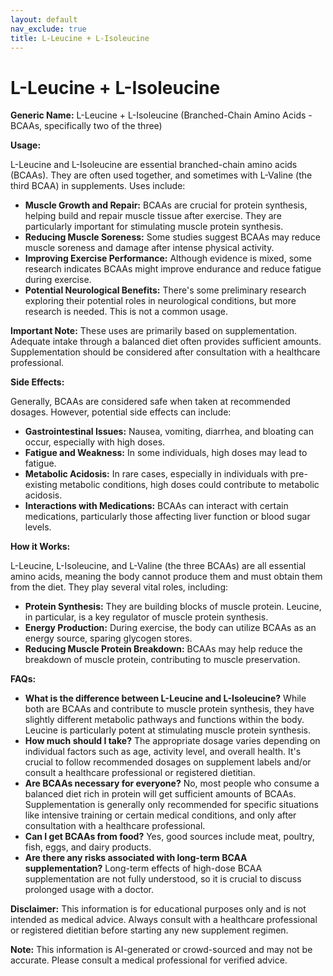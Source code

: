 ```yaml
---
layout: default
nav_exclude: true
title: L-Leucine + L-Isoleucine
---
```


# L-Leucine + L-Isoleucine

**Generic Name:** L-Leucine + L-Isoleucine (Branched-Chain Amino Acids - BCAAs, specifically two of the three)

**Usage:**

L-Leucine and L-Isoleucine are essential branched-chain amino acids (BCAAs).  They are often used together, and sometimes with L-Valine (the third BCAA) in supplements.  Uses include:

* **Muscle Growth and Repair:**  BCAAs are crucial for protein synthesis, helping build and repair muscle tissue after exercise.  They are particularly important for stimulating muscle protein synthesis.
* **Reducing Muscle Soreness:**  Some studies suggest BCAAs may reduce muscle soreness and damage after intense physical activity.
* **Improving Exercise Performance:** Although evidence is mixed, some research indicates BCAAs might improve endurance and reduce fatigue during exercise.
* **Potential Neurological Benefits:**  There's some preliminary research exploring their potential roles in neurological conditions, but more research is needed.  This is not a common usage.

**Important Note:**  These uses are primarily based on supplementation.  Adequate intake through a balanced diet often provides sufficient amounts. Supplementation should be considered after consultation with a healthcare professional.

**Side Effects:**

Generally, BCAAs are considered safe when taken at recommended dosages. However, potential side effects can include:

* **Gastrointestinal Issues:** Nausea, vomiting, diarrhea, and bloating can occur, especially with high doses.
* **Fatigue and Weakness:** In some individuals, high doses may lead to fatigue.
* **Metabolic Acidosis:** In rare cases, especially in individuals with pre-existing metabolic conditions, high doses could contribute to metabolic acidosis.
* **Interactions with Medications:**  BCAAs can interact with certain medications, particularly those affecting liver function or blood sugar levels.


**How it Works:**

L-Leucine, L-Isoleucine, and L-Valine (the three BCAAs) are all essential amino acids, meaning the body cannot produce them and must obtain them from the diet.  They play several vital roles, including:

* **Protein Synthesis:** They are building blocks of muscle protein.  Leucine, in particular, is a key regulator of muscle protein synthesis.
* **Energy Production:**  During exercise, the body can utilize BCAAs as an energy source, sparing glycogen stores.
* **Reducing Muscle Protein Breakdown:** BCAAs may help reduce the breakdown of muscle protein, contributing to muscle preservation.

**FAQs:**

* **What is the difference between L-Leucine and L-Isoleucine?** While both are BCAAs and contribute to muscle protein synthesis, they have slightly different metabolic pathways and functions within the body. Leucine is particularly potent at stimulating muscle protein synthesis.
* **How much should I take?** The appropriate dosage varies depending on individual factors such as age, activity level, and overall health. It's crucial to follow recommended dosages on supplement labels and/or consult a healthcare professional or registered dietitian.
* **Are BCAAs necessary for everyone?**  No, most people who consume a balanced diet rich in protein will get sufficient amounts of BCAAs. Supplementation is generally only recommended for specific situations like intensive training or certain medical conditions, and only after consultation with a healthcare professional.
* **Can I get BCAAs from food?** Yes, good sources include meat, poultry, fish, eggs, and dairy products.
* **Are there any risks associated with long-term BCAA supplementation?** Long-term effects of high-dose BCAA supplementation are not fully understood, so it is crucial to discuss prolonged usage with a doctor.


**Disclaimer:** This information is for educational purposes only and is not intended as medical advice.  Always consult with a healthcare professional or registered dietitian before starting any new supplement regimen.


**Note:** This information is AI-generated or crowd-sourced and may not be accurate. Please consult a medical professional for verified advice.